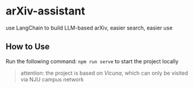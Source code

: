 # arXiv-assistant
use LangChain to build LLM-based arXiv, easier search, easier use

## How to Use
Run the following command:
`npm run serve`
to start the project locally
> attention: the project is based on *Vicuna*, which can only be visited
> via NJU campus network
